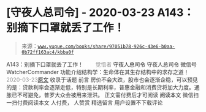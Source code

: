 # [守夜人总司令] - 2020-03-23 A143：别摘下口罩就丢了工作！

> 来源：[`www.yuque.com/books/share/97051b78-926c-43e6-b0aa-0b72ff163ac4/kbba0f`](https://www.yuque.com/books/share/97051b78-926c-43e6-b0aa-0b72ff163ac4/kbba0f)

<ne-p id="520f42f3293818f927861ebbd5b15da4_p_0" data-lake-id="520f42f3293818f927861ebbd5b15da4_p_0"><ne-text id="u36fadbce" style="color: rgb(51, 51, 51);">A143：别摘下口罩就丢了工作！</ne-text></ne-p> <ne-p id="86839caf7a2332bc02bf98a00f4b7a03" data-lake-id="86839caf7a2332bc02bf98a00f4b7a03"><ne-text id="u2a24e6c5" ne-fontsize="12" style="color: rgb(255, 255, 255);">原创</ne-text><ne-text id="u7edc37e5" style="color: rgb(140, 140, 140);">觉悟者</ne-text> <ne-text id="u81f93e56" ne-fontsize="14">守夜人总司令</ne-text></ne-p> <ne-p id="eb48bd68faa05de18adbb0aff31dee91" data-lake-id="eb48bd68faa05de18adbb0aff31dee91"><ne-text id="u9d556486" ne-fontsize="14" ne-bold="true" style="color: rgb(51, 51, 51);">守夜人总司令</ne-text></ne-p> <ne-p id="fd623b66528a154bf3a7195c41929fc0" data-lake-id="fd623b66528a154bf3a7195c41929fc0"><ne-text id="ub43d921b" ne-fontsize="14" style="color: rgb(51, 51, 51);">微信号</ne-text><ne-text id="uc0adf4da" ne-fontsize="14" style="color: rgb(51, 51, 51);">WatcherCommander</ne-text></ne-p> <ne-p id="debd9eb4a2a388a99140c383e45992b3" data-lake-id="debd9eb4a2a388a99140c383e45992b3"><ne-text id="ufe2af266" ne-fontsize="14" style="color: rgb(51, 51, 51);">功能介绍</ne-text><ne-text id="u6a2014dd" ne-fontsize="14" style="color: rgb(51, 51, 51);">结构学：生命体在其生存结构中的求存之道！</ne-text></ne-p> <ne-p id="1ecdefae5a99a6dd5a94717d17f73f32" data-lake-id="1ecdefae5a99a6dd5a94717d17f73f32"><ne-text id="u79c57896" style="color: rgb(140, 140, 140);">2020-03-23</ne-text>[<ne-text id="ue9cb67f4" ne-fontsize="14">原文</ne-text>](https://mp.weixin.qq.com/s?__biz=MzAxNDk1NjI2Mw==&mid=2247485056&idx=1&sn=eff9f05bcad84a7ccd397ebaacde4055&chksm=9b8a2508acfdac1eb18a04ce52aef698f8e4da804261fd1f75930aa5e7c3fbe50806b0077542&scene=27#wechat_redirect&cpage=251)</ne-p> <ne-p id="8f5d1f1bca1cb108b3e0921f40a9a5ee" data-lake-id="8f5d1f1bca1cb108b3e0921f40a9a5ee"><ne-text id="u7a9ecb42" style="color: rgb(51, 51, 51);">收录于话题</ne-text></ne-p> <ne-p id="b20505af03259bd367ce7806f4b5eea9" data-lake-id="b20505af03259bd367ce7806f4b5eea9"><ne-text id="u2e1596dd" style="color: rgb(51, 51, 51);">前言</ne-text></ne-p> <ne-p id="9b7ca6d10a20dae5f4dc6fc68fb96d80" data-lake-id="9b7ca6d10a20dae5f4dc6fc68fb96d80"><ne-text id="ud73cb30c" style="color: rgb(51, 51, 51);">房价不会大跌，股市也会逐渐企稳，可以预见的是：贷款利率会逐渐走低，特别是长期利率，普惠金融和消费贷将加大力度。通胀已不可避免，普罗大众会被用来泄洪。</ne-text></ne-p> <ne-p id="3ceabf995e599639bd93054874736fff" data-lake-id="3ceabf995e599639bd93054874736fff" ne-alignment="center"><ne-text id="u1bccc725" style="color: rgb(51, 51, 51);">正文需付费后才可阅读</ne-text></ne-p> <ne-p id="d2d1bc0bc92c018a92aef4d4b6d2c6a7" data-lake-id="d2d1bc0bc92c018a92aef4d4b6d2c6a7" ne-alignment="center"><ne-text id="u52f31941">阅读本文</ne-text></ne-p> <ne-p id="524d04d07813960b24969beb4474ce12" data-lake-id="524d04d07813960b24969beb4474ce12" ne-alignment="center"><ne-text id="uf6e065af" style="color: rgb(51, 51, 51);">微信扫一扫付费阅读本文</ne-text></ne-p> <ne-p id="816dfee5ae88a7635556df5507b0da40" data-lake-id="816dfee5ae88a7635556df5507b0da40" ne-alignment="center"><ne-text id="u7f59b725" style="color: rgb(51, 51, 51);">人付费</ne-text><ne-text id="u332bebeb" ne-fontsize="13" style="color: rgb(51, 51, 51);">， 人赞赏</ne-text></ne-p> <ne-h3 id="goNIm" data-lake-id="goNIm"><ne-heading-ext><ne-heading-anchor></ne-heading-anchor><ne-heading-fold></ne-heading-fold></ne-heading-ext><ne-heading-content><ne-text id="ua57e4a4a" ne-fontsize="16" style="color: rgb(51, 51, 51);">精选留言</ne-text></ne-heading-content></ne-h3> <ne-p id="11a0038be4cf9495363b1b9757fc47d5" data-lake-id="11a0038be4cf9495363b1b9757fc47d5"><ne-text id="u34ab5086" style="color: rgb(51, 51, 51);">用户设置不下载评论</ne-text></ne-p>